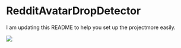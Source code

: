 # RedditAvatarDropDetector

I am updating this README to help you set up the projectmore easily.

<a href="https://www.buymeacoffee.com/rKMXCvdmzt"><img src="https://img.buymeacoffee.com/button-api/?text=Buy me a coffee&emoji=&slug=rKMXCvdmzt&button_colour=FFDD00&font_colour=000000&font_family=Lato&outline_colour=000000&coffee_colour=ffffff" /></a>
